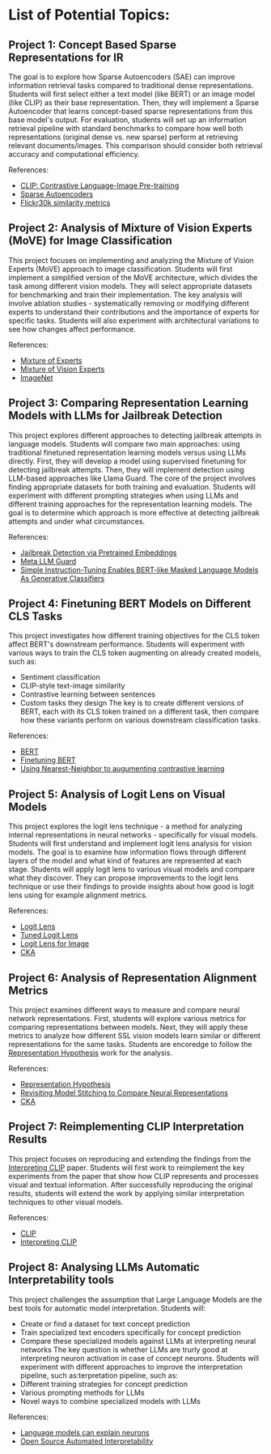 # List of Potential Topics:

## Project 1: Concept Based Sparse Representations for IR
The goal is to explore how Sparse Autoencoders (SAE) can improve information retrieval tasks compared to traditional dense representations. Students will first select either a text model (like BERT) or an image model (like CLIP) as their base representation. Then, they will implement a Sparse Autoencoder that learns concept-based sparse representations from this base model's output.
For evaluation, students will set up an information retrieval pipeline with standard benchmarks to compare how well both representations (original dense vs. new sparse) perform at retrieving relevant documents/images. This comparison should consider both retrieval accuracy and computational efficiency.

References:
   - [CLIP: Contrastive Language-Image Pre-training](https://arxiv.org/abs/2103.00020)
   - [Sparse Autoencoders](https://arxiv.org/abs/2406.04093v1)
   - [Flickr30k similarity metrics](https://aclanthology.org/Q14-1006.pdf)

## Project 2: Analysis of Mixture of Vision Experts (MoVE) for Image Classification
This project focuses on implementing and analyzing the Mixture of Vision Experts (MoVE) approach to image classification. Students will first implement a simplified version of the MoVE architecture, which divides the task among different vision models. They will select appropriate datasets for benchmarking and train their implementation.
The key analysis will involve ablation studies - systematically removing or modifying different experts to understand their contributions and the importance of experts for specific tasks. Students will also experiment with architectural variations to see how changes affect performance.

References:
   - [Mixture of Experts](https://arxiv.org/pdf/2407.06204) 
   - [Mixture of Vision Experts](https://arxiv.org/pdf/2404.13046)
   - [ImageNet](https://huggingface.co/datasets/timm/imagenet-1k-wds)


## Project 3: Comparing Representation Learning Models with LLMs for Jailbreak Detection
This project explores different approaches to detecting jailbreak attempts in language models. Students will compare two main approaches: using traditional finetuned representation learning models versus using LLMs directly. First, they will develop a model using supervised finetuning for detecting jailbreak attempts. Then, they will implement detection using LLM-based approaches like Llama Guard.
The core of the project involves finding appropriate datasets for both training and evaluation. Students will experiment with different prompting strategies when using LLMs and different training approaches for the representation learning models. The goal is to determine which approach is more effective at detecting jailbreak attempts and under what circumstances.

References:
   - [Jailbreak Detection via Pretrained Embeddings](https://arxiv.org/pdf/2412.01547)
   - [Meta LLM Guard](https://huggingface.co/meta-llama/Llama-Guard-3-8B)
   - [Simple Instruction-Tuning Enables BERT-like Masked Language Models As Generative Classifiers](https://arxiv.org/abs/2502.03793)

## Project 4: Finetuning BERT Models on Different CLS Tasks
This project investigates how different training objectives for the CLS token affect BERT's downstream performance. Students will experiment with various ways to train the CLS token augmenting on already created models, such as:
- Sentiment classification  
- CLIP-style text-image similarity
- Contrastive learning between sentences
- Custom tasks they design
The key is to create different versions of BERT, each with its CLS token trained on a different task, then compare how these variants perform on various downstream classification tasks.

References:
- [BERT](https://arxiv.org/abs/1810.04805)
- [Finetuning BERT](https://arxiv.org/abs/1905.05583)
- [Using Nearest-Neighbor to augumenting contrastive learning](https://arxiv.org/abs/2104.14548)

## Project 5: Analysis of Logit Lens on Visual Models
This project explores the logit lens technique - a method for analyzing internal representations in neural networks - specifically for visual models. Students will first understand and implement logit lens analysis for vision models. The goal is to examine how information flows through different layers of the model and what kind of features are represented at each stage.
Students will apply logit lens to various visual models and compare what they discover. They can propose improvements to the logit lens technique or use their findings to provide insights about how good is logit lens using for example alignment metrics.

References:
   - [Logit Lens](https://arxiv.org/abs/2104.14548)
   - [Tuned Logit Lens](https://arxiv.org/abs/2303.08112)
   - [Logit Lens for Image](https://medium.com/@adjileyeb/unlocking-visual-insights-applying-the-logit-lens-to-image-data-with-vision-transformers-b99cb70dd704)
   - [CKA](https://arxiv.org/abs/1905.00414)

## Project 6: Analysis of Representation Alignment Metrics
This project examines different ways to measure and compare neural network representations. First, students will explore various metrics for comparing representations between models. Next, they will apply these metrics to analyze how different SSL vision models learn similar or different representations for the same tasks.
Students are encoredge to follow the [Representation Hypothesis](https://arxiv.org/abs/2405.07987) work for the analysis.

References:
   - [Representation Hypothesis](https://arxiv.org/abs/2405.07987)
   - [Revisiting Model Stitching to Compare Neural Representations](https://arxiv.org/abs/2106.07682)
   - [CKA](https://arxiv.org/abs/1905.00414)


## Project 7: Reimplementing CLIP Interpretation Results
This project focuses on reproducing and extending the findings from the [Interpreting CLIP](https://arxiv.org/abs/2103.00020) paper. Students will first work to reimplement the key experiments from the paper that show how CLIP represents and processes visual and textual information. After successfully reproducing the original results, students will extend the work by applying similar interpretation techniques to other visual models.

References:
   - [CLIP](https://arxiv.org/abs/2103.00020)
   - [Interpreting CLIP](https://arxiv.org/abs/2103.00020)

## Project 8: Analysing LLMs Automatic Interpretability tools
This project challenges the assumption that Large Language Models are the best tools for automatic model interpretation. Students will:
- Create or find a dataset for text concept prediction
- Train specialized text encoders specifically for concept prediction
- Compare these specialized models against LLMs at interpreting neural networks
The key question is whether LLMs are trurly good at interpreting neuron activation in case of concept neurons. Students will experiment with different approaches to improve the interpretation pipeline, such as:terpretation pipeline, such as:
- Different training strategies for concept prediction
- Various prompting methods for LLMs
- Novel ways to combine specialized models with LLMs

References:
- [Language models can explain neurons](https://openai.com/index/language-models-can-explain-neurons-in-language-models/)
- [Open Source Automated Interpretability](https://blog.eleuther.ai/autointerp/)
